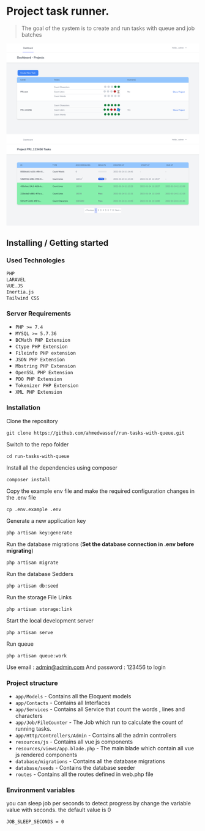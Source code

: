 # Project task runner.

>The goal of the system is to create and run tasks with queue and job batches


<img src="./public/project-screenshot.png" alt="Project screenshot"  >
<img src="./public/project-screenshot2.png" alt="Project screenshot"  >


## Installing / Getting started

### Used Technologies

```shell
PHP
LARAVEL
VUE.JS
Inertia.js
Tailwind CSS 
```

### Server Requirements

- `PHP >= 7.4`
- `MYSQL >= 5.7.36`
- `BCMath PHP Extension`
- `Ctype PHP Extension`
- `Fileinfo PHP extension`
- `JSON PHP Extension`
- `Mbstring PHP Extension`
- `OpenSSL PHP Extension`
- `PDO PHP Extension`
- `Tokenizer PHP Extension`
- `XML PHP Extension`

### Installation

Clone the repository

    git clone https://github.com/ahmedwassef/run-tasks-with-queue.git

Switch to the repo folder

    cd run-tasks-with-queue

Install all the dependencies using composer

    composer install

Copy the example env file and make the required configuration changes in the .env file

    cp .env.example .env

Generate a new application key

    php artisan key:generate

Run the database migrations (**Set the database connection in .env before migrating**)

    php artisan migrate

Run the database Sedders

    php artisan db:seed

Run the storage File Links

    php artisan storage:link

Start the local development server

    php artisan serve

Run queue

    php artisan queue:work


Use email : admin@admin.com
And password : 123456 to login 

### Project structure

- `app/Models` - Contains all the Eloquent models
- `app/Contacts` - Contains all Interfaces
- `app/Services` - Contains all Service that count the words , lines and characters 
- `app/Job/FileCounter` - The Job which run to calculate the count of running tasks. 
- `app/Http/Controllers/Admin` - Contains all the admin controllers
- `resources/js` - Contains all vue js components
- `resources/views/app.blade.php` - The main blade which contain all vue js rendered components
- `database/migrations` - Contains all the database migrations
- `database/seeds` - Contains the database seeder
- `routes` - Contains all the routes defined in web.php file


### Environment variables

you can sleep job per seconds to detect progress by change
the variable value with seconds.
the default value is 0

    JOB_SLEEP_SECONDS = 0 
